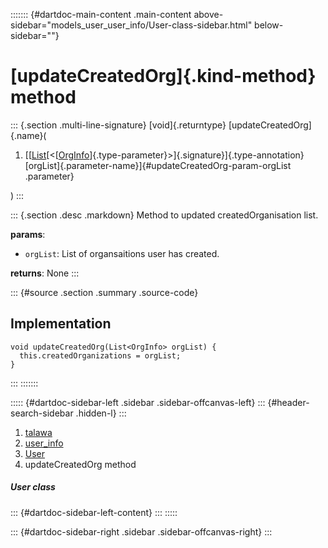 ::::::: {#dartdoc-main-content .main-content above-sidebar="models_user_user_info/User-class-sidebar.html" below-sidebar=""}
<div>

# [updateCreatedOrg]{.kind-method} method

</div>

::: {.section .multi-line-signature}
[void]{.returntype} [updateCreatedOrg]{.name}(

1.  [[[List](https://api.flutter.dev/flutter/dart-core/List-class.html)[\<[[OrgInfo](../../models_organization_org_info/OrgInfo-class.html)]{.type-parameter}\>]{.signature}]{.type-annotation}
    [orgList]{.parameter-name}]{#updateCreatedOrg-param-orgList
    .parameter}

)
:::

::: {.section .desc .markdown}
Method to updated createdOrganisation list.

**params**:

-   `orgList`: List of organsaitions user has created.

**returns**: None
:::

::: {#source .section .summary .source-code}
## Implementation

``` language-dart
void updateCreatedOrg(List<OrgInfo> orgList) {
  this.createdOrganizations = orgList;
}
```
:::
:::::::

::::: {#dartdoc-sidebar-left .sidebar .sidebar-offcanvas-left}
::: {#header-search-sidebar .hidden-l}
:::

1.  [talawa](../../index.html)
2.  [user_info](../../models_user_user_info/)
3.  [User](../../models_user_user_info/User-class.html)
4.  updateCreatedOrg method

##### User class

::: {#dartdoc-sidebar-left-content}
:::
:::::

::: {#dartdoc-sidebar-right .sidebar .sidebar-offcanvas-right}
:::

